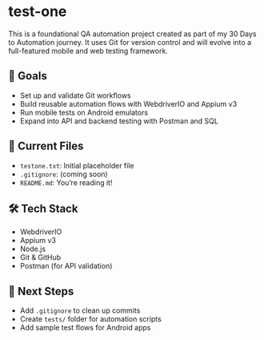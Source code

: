 # test-one

This is a foundational QA automation project created as part of my 30 Days to Automation journey. It uses Git for version control and will evolve into a full-featured mobile and web testing framework.

## 🚀 Goals
- Set up and validate Git workflows
- Build reusable automation flows with WebdriverIO and Appium v3
- Run mobile tests on Android emulators
- Expand into API and backend testing with Postman and SQL

## 📁 Current Files
- `testone.txt`: Initial placeholder file
- `.gitignore`: (coming soon)
- `README.md`: You’re reading it!

## 🛠️ Tech Stack
- WebdriverIO
- Appium v3
- Node.js
- Git & GitHub
- Postman (for API validation)

## 📌 Next Steps
- Add `.gitignore` to clean up commits
- Create `tests/` folder for automation scripts
- Add sample test flows for Android apps